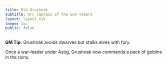 ```yaml
---
title: Old Grushnak
subtitle: Orc Captain of the Gut-Takers
layout: layout.njk
theme: tor
public: false
---
```


<div class="callout gm-note">
  <strong>GM Tip:</strong> Grushnak avoids dwarves but stalks elves with fury.
</div>

<p class="dropcap">Once a war-leader under Azog, Grushnak now commands a pack of goblins in the ruins.</p>
